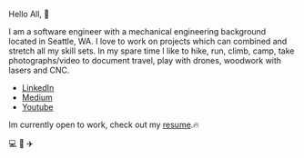 Hello All, :wave:

I am a software engineer with a mechanical engineering background located in Seattle, WA. I love to work on projects which can combined and stretch all my skill sets. In my spare time I like to hike, run, climb, camp, take photographs/video to document travel, play with drones, woodwork with lasers and CNC.

- [LinkedIn](https://www.linkedin.com/in/mathewpwheatley)
- [Medium](https://medium.com/@mathew.p.wheatley)
- [Youtube](https://www.youtube.com/channel/UCW4FrSWl9kSf0BFRw2GLMhQ)

Im currently open to work, check out my [resume](https://github.com/mathewpwheatley/mathewpwheatley/blob/master/Mathew_Wheatley_Resume_2020.pdf).:fire:

:computer: :rocket: :airplane:
